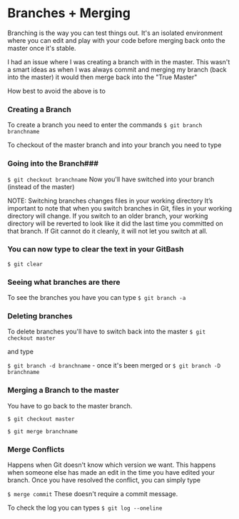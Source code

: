 # Branches + Merging #
Branching is the way you can test things out. It's an isolated environment where you can edit and play with your code before merging back onto the master once it's stable.

I had an issue where I was creating a branch with in the master. This wasn't a smart ideas as when I was always commit and merging my branch (back into the master) it would then merge back into the "True Master" 

How best to avoid the above is to
### Creating a Branch
To create a branch you need to enter the commands
`$ git branch branchname`

To checkout of the master branch and into your branch you need to type

### Going into the Branch###

`$ git checkout branchname`
Now you'll have switched into your branch (instead of the master)

NOTE: Switching branches changes files in your working directory
It’s important to note that when you switch branches in Git, files in your working directory will change. If you switch to an older branch, your working directory will be reverted to look like it did the last time you committed on that branch. If Git cannot do it cleanly, it will not let you switch at all.

### You can now type to clear the text in your GitBash

`$ git clear`

### Seeing what branches are there

To see the branches you have you can type
`$ git branch -a`

### Deleting branches

To delete branches you'll have to switch back into the master
`$ git checkout master`

and type

`$ git branch -d branchname` - once it's been merged or
`$ git branch -D branchname`

### Merging a Branch to the master ###
You have to go back to the master branch.

`$ git checkout master`

`$ git merge branchname`



### Merge Conflicts ###
Happens when Git doesn't know which version we want. This happens when someone else has made an edit in the time you have edited your branch. Once you have resolved the conflict, you can simply type

`$ merge commit` These doesn't require a commit message.

To check the log you can types
`$ git log --oneline`
